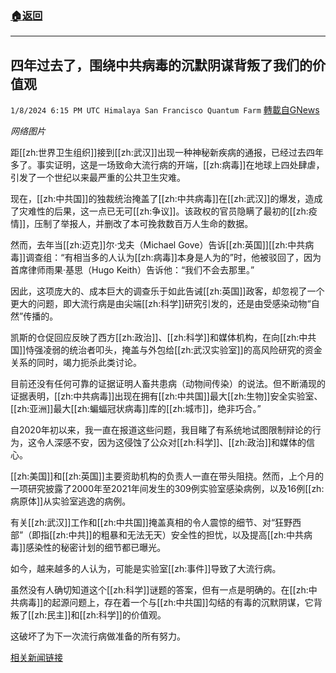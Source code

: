 ###  [:house:返回](README.md)
---


## 四年过去了，围绕中共病毒的沉默阴谋背叛了我们的价值观
`1/8/2024 6:15 PM UTC Himalaya San Francisco Quantum Farm` [轉載自GNews](https://gnews.org/articles/2197901)

*网络图片*

距[[zh:世界卫生组织]]接到[[zh:武汉]]出现一种神秘新疾病的通报，已经过去四年多了。事实证明，这是一场致命大流行病的开端，[[zh:病毒]]在地球上四处肆虐，引发了一个世纪以来最严重的公共卫生灾难。

现在，[[zh:中共国]]的独裁统治掩盖了[[zh:中共病毒]]在[[zh:武汉]]的爆发，造成了灾难性的后果，这一点已无可[[zh:争议]]。该政权的官员隐瞒了最初的[[zh:疫情]]，压制了举报人，并删改了本可挽救数百万人生命的数据。

然而，去年当[[zh:迈克]]尔·戈夫（Michael Gove）告诉[[zh:英国]][[zh:中共病毒]]调查组：“有相当多的人认为[[zh:病毒]]本身是人为的”时，他被驳回了，因为首席律师雨果·基思（Hugo Keith）告诉他：“我们不会去那里。”

因此，这项庞大的、成本巨大的调查乐于如此告诫[[zh:英国]]政客，却忽视了一个更大的问题，即大流行病是由尖端[[zh:科学]]研究引发的，还是由受感染动物“自然”传播的。

凯斯的仓促回应反映了西方[[zh:政治]]、[[zh:科学]]和媒体机构，在向[[zh:中共国]]恃强凌弱的统治者叩头，掩盖与外包给[[zh:武汉实验室]]的高风险研究的资金关系的同时，竭力扼杀此类讨论。

目前还没有任何可靠的证据证明人畜共患病（动物间传染）的说法。但不断涌现的证据表明，[[zh:中共病毒]]出现在拥有[[zh:中共国]]最大[[zh:生物]]安全实验室、[[zh:亚洲]]最大[[zh:蝙蝠冠状病毒]]库的[[zh:城市]]，绝非巧合。”

自2020年初以来，我一直在报道这些问题，我目睹了有系统地试图限制辩论的行为，这令人深感不安，因为这侵蚀了公众对[[zh:科学]]、[[zh:政治]]和媒体的信心。

[[zh:美国]]和[[zh:英国]]主要资助机构的负责人一直在带头阻挠。然而，上个月的一项研究披露了2000年至2021年间发生的309例实验室感染病例，以及16例[[zh:病原体]]从实验室逃逸的病例。

有关[[zh:武汉]]工作和[[zh:中共国]]掩盖真相的令人震惊的细节、对“狂野西部”（即指[[zh:中共]]的粗暴和无法无天）安全性的担忧，以及提高[[zh:中共病毒]]感染性的秘密计划的细节都已曝光。

如今，越来越多的人认为，可能是实验室[[zh:事件]]导致了大流行病。

虽然没有人确切知道这个[[zh:科学]]谜题的答案，但有一点是明确的。在[[zh:中共病毒]]的起源问题上，存在着一个与[[zh:中共国]]勾结的有毒的沉默阴谋，它背叛了[[zh:民主]]和[[zh:科学]]的价值观。

这破坏了为下一次流行病做准备的所有努力。


[相关新闻链接](https://www.dailymail.co.uk/debate/article-12934455/Conspiracy-Covid-four-years-betrays-IAN-BIRRELL.html)
